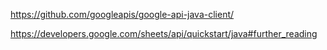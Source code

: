 

https://github.com/googleapis/google-api-java-client/

https://developers.google.com/sheets/api/quickstart/java#further_reading